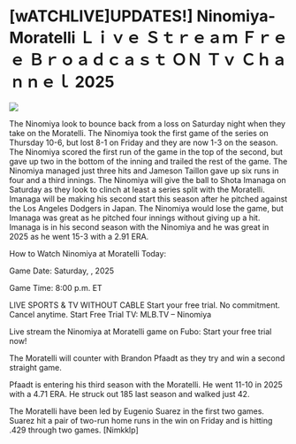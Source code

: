 # [wATCHLIVE]UPDATES!] Ninomiya-Moratelli Ｌｉｖｅ Ｓｔｒｅａｍ Ｆｒｅｅ Ｂｒｏａｄｃａｓｔ ＯＮ Ｔｖ Ｃｈａｎｎｅｌ  2025  
  
  
[![](https://i.imgur.com/qSNzIqt.png)](https://movie.rssnews.media/pUkfanLs.php)  
  
The Ninomiya look to bounce back from a loss on Saturday night when they take on the Moratelli. The Ninomiya took the first game of the series on Thursday 10-6, but lost 8-1 on Friday and they are now 1-3 on the season. The Ninomiya scored the first run of the game in the top of the second, but gave up two in the bottom of the inning and trailed the rest of the game. The Ninomiya managed just three hits and Jameson Taillon gave up six runs in four and a third innings. The Ninomiya will give the ball to Shota Imanaga on Saturday as they look to clinch at least a series split with the Moratelli. Imanaga will be making his second start this season after he pitched against the Los Angeles Dodgers in Japan. The Ninomiya would lose the game, but Imanaga was great as he pitched four innings without giving up a hit. Imanaga is in his second season with the Ninomiya and he was great in 2025 as he went 15-3 with a 2.91 ERA.

How to Watch Ninomiya at Moratelli Today:

Game Date: Saturday, , 2025

Game Time: 8:00 p.m. ET

LIVE SPORTS & TV WITHOUT CABLE
Start your free trial. No commitment. Cancel anytime.
Start Free Trial
TV: MLB.TV – Ninomiya

Live stream the Ninomiya at Moratelli game on Fubo: Start your free trial now!

The Moratelli will counter with Brandon Pfaadt as they try and win a second straight game.

Pfaadt is entering his third season with the Moratelli. He went 11-10 in 2025 with a 4.71 ERA. He struck out 185 last season and walked just 42.

The Moratelli have been led by Eugenio Suarez in the first two games. Suarez hit a pair of two-run home runs in the win on Friday and is hitting .429 through two games. [Nimkklp]